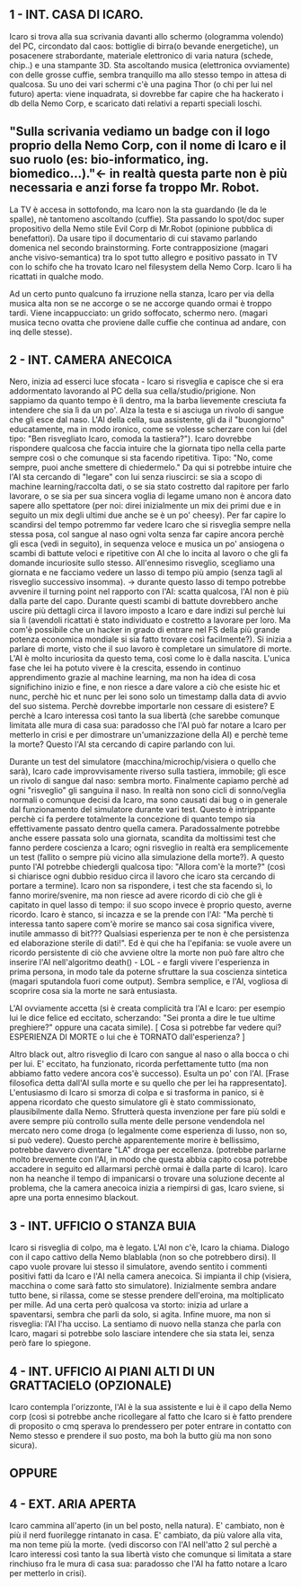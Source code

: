 1 - INT. CASA DI ICARO.
-----------------
Icaro si trova alla sua scrivania davanti allo schermo (ologramma volendo) del PC, circondato dal caos: bottiglie di birra(o bevande energetiche), un posacenere strabordante, materiale elettronico di varia natura (schede, chip..) e una stampante 3D. Sta ascoltando musica (elettronica ovviamente) con delle grosse cuffie, sembra tranquillo ma allo stesso tempo in attesa di qualcosa. Su uno dei vari schermi c'è una pagina Thor (o chi per lui nel futuro) aperta: viene inquadrata, si dovrebbe far capire che ha hackerato i db della Nemo Corp, e scaricato dati relativi a reparti speciali loschi. 

"Sulla scrivania vediamo un badge con il logo proprio della Nemo Corp, con il nome di Icaro e il suo ruolo (es: bio-informatico, ing. biomedico...)."<- in realtà questa parte non è più necessaria e anzi forse fa troppo Mr. Robot.
------------------------------------------------------------------------------------------------
La TV è accesa in sottofondo, ma Icaro non la sta guardando (le da le spalle), nè tantomeno ascoltando (cuffie).
Sta passando lo spot/doc super propositivo della Nemo stile Evil Corp di Mr.Robot (opinione pubblica di benefattori). Da usare tipo il documentario di cui stavamo parlando domenica nel secondo brainstorming. 
Forte contrapposizione (magari anche visivo-semantica) tra lo spot tutto allegro e positivo passato in TV con lo schifo che ha trovato Icaro nel filesystem della Nemo Corp. Icaro li ha ricattati in qualche modo.

Ad un certo punto qualcuno fa irruzione nella stanza, Icaro per via della musica alta non se ne accorge o se ne accorge quando ormai è troppo tardi. Viene incappucciato: un grido soffocato, schermo nero. (magari musica tecno ovatta che proviene dalle cuffie che continua ad andare, con inq delle stesse).

2 - INT. CAMERA ANECOICA
--------------------------
Nero, inizia ad esserci luce sfocata - Icaro si risveglia e capisce che si era addormentato lavorando al PC della sua cella/studio/prigione. Non sappiamo da quanto tempo è lì dentro, ma la barba lievemente cresciuta fa intendere che sia lì da un po'. Alza la testa e si asciuga un rivolo di sangue che gli esce dal naso. L'AI della cella, sua assistente, gli da il "buongiorno" educatamente, ma in modo ironico, come se volesse scherzare con lui (del tipo: "Ben risvegliato Icaro, comoda la tastiera?"). Icaro dovrebbe rispondere qualcosa che faccia intuire che la giornata tipo nella cella parte sempre così o che comunque si sta facendo ripetitiva. Tipo: "No, come sempre, puoi anche smettere di chiedermelo." Da qui si potrebbe intuire che l'AI sta cercando di "legare" con lui senza riuscirci: se sia a scopo di machine learning/raccolta dati, o se sia stato costretto dal rapitore per farlo lavorare, o se sia per sua sincera voglia di legame umano non è ancora dato sapere allo spettatore (per noi: direi inizialmente un mix dei primi due e in seguito un mix degli ultimi due anche se è un po' cheesy).
Per far capire lo scandirsi del tempo potremmo far vedere Icaro che si risveglia sempre nella stessa posa, col sangue al naso ogni volta senza far capire ancora perchè gli esca (vedi in seguito), in sequenza veloce e musica un po' ansiogena o scambi di battute veloci e ripetitive con AI che lo incita al lavoro o che gli fa domande incuriosite sullo stesso. All'ennesimo risveglio, scegliamo una giornata e ne facciamo vedere un lasso di tempo più ampio (senza tagli al risveglio successivo insomma).
-> durante questo lasso di tempo potrebbe avvenire il turning point nel rapporto con l'AI: scatta qualcosa, l'AI non è più dalla parte del capo. Durante questi scambi di battute dovrebbero anche uscire più dettagli circa il lavoro imposto a Icaro e dare indizi sul perchè lui sia lì (avendoli ricattati è stato individuato e costretto a lavorare per loro. Ma com'è possibile che un hacker in grado di entrare nel FS della più grande potenza economica mondiale si sia fatto trovare così facilmente?).
Si inizia a parlare di morte, visto che il suo lavoro è completare un simulatore di morte. L'AI è molto incuriosita da questo tema, così come lo è dalla nascita. L'unica fase che lei ha potuto vivere è la crescita, essendo in continuo apprendimento grazie al machine learning, ma non ha idea di cosa significhino inizio e fine, e non riesce a dare valore a ciò che esiste hic et nunc, perchè hic et nunc per lei sono solo un timestamp dalla data di avvio del suo sistema. Perchè dovrebbe importarle non cessare di esistere? E perchè a Icaro interessa così tanto la sua libertà (che sarebbe comunque limitata alle mura di casa sua: paradosso che l'AI può far notare a Icaro per metterlo in crisi e per dimostrare un'umanizzazione della AI) e perchè teme la morte? Questo l'AI sta cercando di capire parlando con lui. 

Durante un test del simulatore (macchina/microchip/visiera o quello che sarà), Icaro cade improvvisamente riverso sulla tastiera, immobile; gli esce un rivolo di sangue dal naso: sembra morto. Finalmente capiamo perchè ad ogni "risveglio" gli sanguina il naso. In realtà non sono cicli di sonno/veglia normali o comunque decisi da Icaro, ma sono causati dai bug o in generale dal funzionamento del simulatore durante vari test. Questo è intrippante perchè ci fa perdere totalmente la concezione di quanto tempo sia effettivamente passato dentro quella camera. Paradossalmente potrebbe anche essere passata solo una giornata, scandita da moltissimi test che fanno perdere coscienza a Icaro; ogni risveglio in realtà era semplicemente un test (fallito o sempre più vicino alla simulazione della morte?).
A questo punto l'AI potrebbe chiedergli qualcosa tipo: "Allora com'è la morte?" (così si chiarisce ogni dubbio residuo circa il lavoro che icaro sta cercando di portare a termine).
Icaro non sa rispondere, i test che sta facendo sì, lo fanno morire/svenire, ma non riesce ad avere ricordo di ciò che gli è capitato in quel lasso di tempo: il suo scopo invece è proprio questo, averne ricordo. Icaro è stanco, si incazza e se la prende con l'AI: "Ma perchè ti interessa tanto sapere com'è morire se manco sai cosa significa vivere, inutile ammasso di bit??? Qualsiasi esperienza per te non è che persistenza ed elaborazione sterile di dati!".
Ed è qui che ha l'epifania: se vuole avere un ricordo persistente di ciò che avviene oltre la morte non può fare altro che inserire l'AI nell'algoritmo death() - LOL - e fargli vivere l'esperienza in prima persona, in modo tale da poterne sfruttare la sua coscienza sintetica (magari sputandola fuori come output). Sembra semplice, e l'AI, vogliosa di scoprire cosa sia la morte ne sarà entusiasta.

L'AI ovviamente accetta (si è creata complicità tra l'AI e Icaro: per esempio lui le dice felice ed eccitato, scherzando: "Sei pronta a dire le tue ultime preghiere?" oppure una cacata simile). 
[ Cosa si potrebbe far vedere qui? ESPERIENZA DI MORTE o lui che è TORNATO dall'esperienza? ]

Altro black out, altro risveglio di Icaro con sangue al naso o alla bocca o chi per lui. E' eccitato, ha funzionato, ricorda perfettamente tutto (ma non abbiamo fatto vedere ancora cos'è successo). Esulta un po' con l'AI.
[Frase filosofica detta dall'AI sulla morte e su quello che per lei ha rappresentato].
L'entusiasmo di Icaro si smorza di colpa e si trasforma in panico, si è appena ricordato che questo simulatore gli è stato commissionato, plausibilmente dalla Nemo. Sfrutterà questa invenzione per fare più soldi e avere sempre più controllo sulla mente delle persone vendendola nel mercato nero come droga (o legalmente come esperienza di lusso, non so, si può vedere). Questo perchè apparentemente morire è bellissimo, potrebbe davvero diventare "LA" droga per eccellenza. (potrebbe parlarne molto brevemente con l'AI, in modo che questa abbia capito cosa potrebbe accadere in seguito ed allarmarsi perchè ormai è dalla parte di Icaro).
Icaro non ha neanche il tempo di impanicarsi o trovare una soluzione decente al problema, che la camera anecoica inizia a riempirsi di gas, Icaro sviene, si apre una porta ennesimo blackout.

3 - INT. UFFICIO O STANZA BUIA
---------------------------------------------
Icaro si risveglia di colpo, ma è legato. L'AI non c'è, Icaro la chiama.
Dialogo con il capo cattivo della Nemo blablabla (non so che potrebbero dirsi).
Il capo vuole provare lui stesso il simulatore, avendo sentito i commenti positivi fatti da Icaro e l'AI nella camera anecoica.
Si impianta il chip (visiera, macchina o come sarà fatto sto simulatore). Inizialmente sembra andare tutto bene, si rilassa, come se stesse prendere dell'eroina, ma moltiplicato per mille. Ad una certa però qualcosa va storto: inizia ad urlare a spaventarsi, sembra che parli da solo, si agita. Infine muore, ma non si risveglia: l'AI l'ha ucciso.
La sentiamo di nuovo nella stanza che parla con Icaro, magari si potrebbe solo lasciare intendere che sia stata lei, senza però fare lo spiegone.

4 - INT. UFFICIO AI PIANI ALTI DI UN GRATTACIELO (OPZIONALE)
-------------------------
Icaro contempla l'orizzonte, l'AI è la sua assistente e lui è il capo della Nemo corp (così si potrebbe anche ricollegare al fatto che Icaro si è fatto prendere di proposito o cmq sperava lo prendessero per poter entrare in contatto con Nemo stesso e prendere il suo posto, ma boh la butto giù ma non sono sicura).

OPPURE
------------------------

4 - EXT. ARIA APERTA
-------------------------
Icaro cammina all'aperto (in un bel posto, nella natura).
E' cambiato, non è più il nerd fuorilegge rintanato in casa. E' cambiato, da più valore alla vita, ma non teme più la morte.
(vedi discorso con l'AI nell'atto 2 sul perchè a Icaro interessi così tanto la sua libertà visto che comunque si limitata a stare rinchiuso fra le mura di casa sua: paradosso che l'AI ha fatto notare a Icaro per metterlo in crisi).
